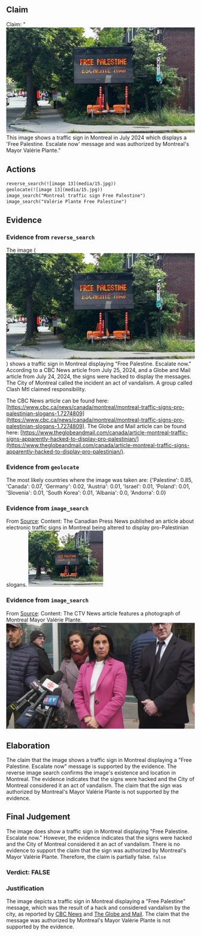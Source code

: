 ## Claim
Claim: "![image 13](media/15.jpg) This image shows a traffic sign in Montreal in July 2024 which displays a 'Free Palestine. Escalate now' message and was authorized by Montreal's Mayor Valérie Plante."

## Actions
```
reverse_search(![image 13](media/15.jpg))
geolocate(![image 13](media/15.jpg))
image_search("Montreal traffic sign Free Palestine")
image_search("Valérie Plante Free Palestine")
```

## Evidence
### Evidence from `reverse_search`
The image (![image 13](media/15.jpg)) shows a traffic sign in Montreal displaying "Free Palestine. Escalate now." According to a CBC News article from July 25, 2024, and a Globe and Mail article from July 24, 2024, the signs were hacked to display the messages. The City of Montreal called the incident an act of vandalism. A group called Clash Mtl claimed responsibility.

The CBC News article can be found here: [https://www.cbc.ca/news/canada/montreal/montreal-traffic-signs-pro-palestinian-slogans-1.7274809](https://www.cbc.ca/news/canada/montreal/montreal-traffic-signs-pro-palestinian-slogans-1.7274809). The Globe and Mail article can be found here: [https://www.theglobeandmail.com/canada/article-montreal-traffic-signs-apparently-hacked-to-display-pro-palestinian/](https://www.theglobeandmail.com/canada/article-montreal-traffic-signs-apparently-hacked-to-display-pro-palestinian/).


### Evidence from `geolocate`
The most likely countries where the image was taken are: {'Palestine': 0.85, 'Canada': 0.07, 'Germany': 0.02, 'Austria': 0.01, 'Israel': 0.01, 'Poland': 0.01, 'Slovenia': 0.01, 'South Korea': 0.01, 'Albania': 0.0, 'Andorra': 0.0}

### Evidence from `image_search`
From [Source](https://www.thecanadianpressnews.ca/quebec/montreal-electronic-traffic-signs-altered-to-display-pro-palestinian-slogans/article_20202caf-5885-5c90-a4ff-eda9db2799be.html): 
Content: The Canadian Press News published an article about electronic traffic signs in Montreal being altered to display pro-Palestinian slogans. ![image 14075](media/2025-09-01_09-00-1756717246-123854.jpg)


### Evidence from `image_search`
From [Source](https://www.ctvnews.ca/montreal/article/montreal-mayor-says-friday-pro-palestinian-protests-were-taken-over-by-professional-vandals/): 
Content: The CTV News article features a photograph of Montreal Mayor Valérie Plante. ![image 14076](media/2025-09-01_09-01-1756717262-630357.jpg)


## Elaboration
The claim that the image shows a traffic sign in Montreal displaying a "Free Palestine. Escalate now" message is supported by the evidence. The reverse image search confirms the image's existence and location in Montreal. The evidence indicates that the signs were hacked and the City of Montreal considered it an act of vandalism. The claim that the sign was authorized by Montreal's Mayor Valérie Plante is not supported by the evidence.


## Final Judgement
The image does show a traffic sign in Montreal displaying "Free Palestine. Escalate now." However, the evidence indicates that the signs were hacked and the City of Montreal considered it an act of vandalism. There is no evidence to support the claim that the sign was authorized by Montreal's Mayor Valérie Plante. Therefore, the claim is partially false. `false`

### Verdict: FALSE

### Justification
The image depicts a traffic sign in Montreal displaying a "Free Palestine" message, which was the result of a hack and considered vandalism by the city, as reported by [CBC News](https://www.cbc.ca/news/canada/montreal/montreal-traffic-signs-pro-palestinian-slogans-1.7274809) and [The Globe and Mail](https://www.theglobeandmail.com/canada/article-montreal-traffic-signs-apparently-hacked-to-display-pro-palestinian/). The claim that the message was authorized by Montreal's Mayor Valérie Plante is not supported by the evidence.
